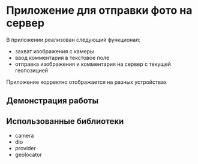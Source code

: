 # Приложение для отправки фото на сервер

В приложении реализован следующий функционал:
- захват изображения с камеры
- ввод комментария в текстовое поле
- отправка изображения и комментария на сервер с текущей геопозицией


Приложение корректно отображается на разных устройствах

## Демонстрация работы



## Использованные библиотеки

- camera
- dio
- provider
- geolocator



